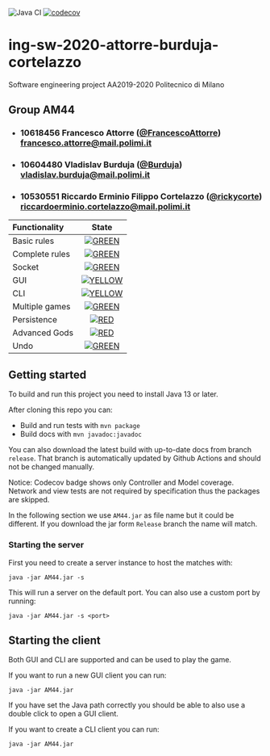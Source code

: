 ![Java CI](https://github.com/rickycorte/ing-sw-2020-attorre-burduja-cortelazzo/workflows/Java%20CI/badge.svg)
[![codecov](https://codecov.io/gh/rickycorte/ing-sw-2020-attorre-burduja-cortelazzo/branch/master/graph/badge.svg?token=52N59J99Y8)](https://codecov.io/gh/rickycorte/ing-sw-2020-attorre-burduja-cortelazzo)



# ing-sw-2020-attorre-burduja-cortelazzo
Software engineering project AA2019-2020 Politecnico di Milano

## Group AM44

- ### 10618456 Francesco Attorre ([@FrancescoAttorre](https://github.com/FrancescoAttorre)) <br> francesco.attorre@mail.polimi.it

- ### 10604480 Vladislav Burduja ([@Burduja](https://github.com/Burduja)) <br> vladislav.burduja@mail.polimi.it

- ### 10530551 Riccardo Erminio Filippo  Cortelazzo ([@rickycorte](https://github.com/rickycorte)) <br> riccardoerminio.cortelazzo@mail.polimi.it


| Functionality | State |
|:-----------------------|:------------------------------------:|
| Basic rules |[![GREEN](https://placehold.it/15/44bb44/44bb44)](#) |
| Complete rules | [![GREEN](https://placehold.it/15/44bb44/44bb44)](#) |
| Socket | [![GREEN](https://placehold.it/15/44bb44/44bb44)](#) |
| GUI | [![YELLOW](https://placehold.it/15/ffdd00/ffdd00)](#) |
| CLI | [![YELLOW](https://placehold.it/15/ffdd00/ffdd00)](#) |
| Multiple games | [![GREEN](https://placehold.it/15/44bb44/44bb44)](#) |
| Persistence | [![RED](https://placehold.it/15/f03c15/f03c15)](#) |
| Advanced Gods | [![RED](https://placehold.it/15/f03c15/f03c15)](#) |
| Undo | [![GREEN](https://placehold.it/15/44bb44/44bb44)](#) |

<!--
[![RED](https://placehold.it/15/f03c15/f03c15)](#)
[![YELLOW](https://placehold.it/15/ffdd00/ffdd00)](#)
[![GREEN](https://placehold.it/15/44bb44/44bb44)](#)
-->

## Getting started

To build and run this project you need to install Java 13 or later.

After cloning this repo you can:
- Build and run tests with `mvn package`
- Build docs with `mvn javadoc:javadoc`

You can also download the latest build with up-to-date docs from branch `release`. That branch is automatically updated by Github Actions and should not be changed manually.

Notice: Codecov badge shows only Controller and Model coverage.
Network and view tests are not required by specification thus the packages are skipped.

In the following section we use `AM44.jar` as file name but it could be different. 
If you download the jar form `Release` branch the name will match.

### Starting the server

First you need to create a server instance to host the matches with:

`java -jar AM44.jar -s`

This will run a server on the default port. You can also use a custom port by running:

`java -jar AM44.jar -s <port>`

## Starting the client

Both GUI and CLI are supported and can be used to play the game.

If you want to run a new GUI client you can run:

`java -jar AM44.jar`

If you have set the Java path correctly you should be able to also use a double click to open a GUI client.

If you want to create a CLI client you can run:

`java -jar AM44.jar`